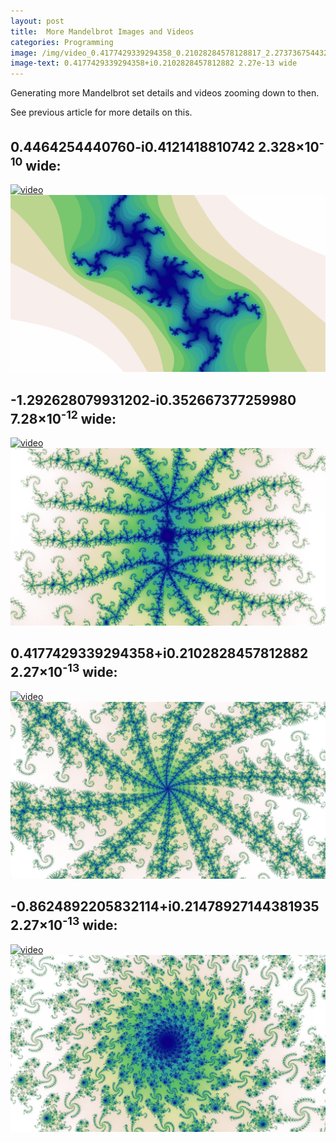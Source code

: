 ```yaml
---
layout: post
title:  More Mandelbrot Images and Videos
categories: Programming
image: /img/video_0.4177429339294358_0.21028284578128817_2.2737367544323206e-13_100000.gif
image-text: 0.4177429339294358+i0.2102828457812882 2.27e-13 wide
---
```


Generating more Mandelbrot set details and videos zooming down to then.

See previous article for more details on this.

## 0.4464254440760-i0.4121418810742 2.328×10<sup>-10</sup> wide:

[![video][3]][3]
[![image][4]][4]

## -1.292628079931202-i0.352667377259980 7.28×10<sup>-12</sup> wide:

[![video][5]][5]
[![image][6]][6]

## 0.4177429339294358+i0.2102828457812882 2.27×10<sup>-13</sup> wide:
<!-- http://localhost:3000/#0.4177429339294358_0.21028284578128817_2.2737367544323206e-13_100000 -->

[![video][7]][7]
[![image][8]][8]

## -0.8624892205832114+i0.21478927144381935 2.27×10<sup>-13</sup> wide:

<!-- http://localhost:3000/#-0.8624892205832114_0.21478927144381935_2.2737367544323206e-13_100000 -->

[![video][9]][9]
[![image][10]][10]

[3]: /img/video_0.44642544407603696_-0.41214188107417926_2.3283064365386963e-10_100000.gif
[4]: /img/mandelbrot_0.44642544407603696_-0.41214188107417926_2.3283064365386963e-10_100000.png
[5]: /img/video_-1.292628079931202_-0.35266737725997915_7.275957614183426e-12_100000.gif
[6]: /img/mandelbrot_-1.292628079931202_-0.35266737725997915_7.275957614183426e-12_100000.png
[7]: /img/video_0.4177429339294358_0.21028284578128817_2.2737367544323206e-13_100000.gif
[8]: /img/mandelbrot_0.4177429339294358_0.21028284578128817_2.2737367544323206e-13_100000.png
[9]: /img/video_-0.8624892205832114_0.21478927144381935_2.2737367544323206e-13_100000.gif
[10]: /img/mandelbrot_-0.8624892205832114_0.21478927144381935_2.2737367544323206e-13_100000.png